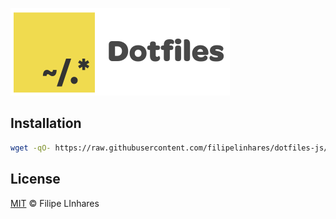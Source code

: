 ![Dotfiles js](images/logo.png)

## Installation

```bash
wget -qO- https://raw.githubusercontent.com/filipelinhares/dotfiles-js/master/install.sh | bash
```


## License
[MIT](LICENSE.md) © Filipe LInhares
